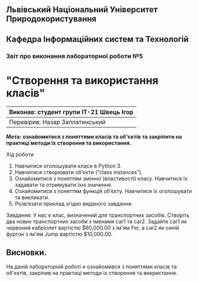 ## Львівський Національний Університет Природокористування
## Кафедра Інформаційних систем та Технологій



### Звіт про виконання лабораторної роботи №5
# "Створення та використання класів"



| Виконав: студент групи ІТ-21 Швець Ігор |
|----------------------------------------------|
| Перевірив: Назар Заплатинський               |




**Мета: ознайомитися з поняттями класів та об'єктів та закріпити на практиці методи їх створення та використання.**


Хід роботи

1. Навчитися оголошувати класи в Python 3.
2. Навчитися створювати об’єкти (“class instances”).
3. Ознайомитися з поняттям змінної (властивості) класу. Навчитися їх
задавати та отримувати їхні значення.
4. Ознайомитися з поняттям функцій об’єкту. Навчитися їх оголошувати
та викликати.
5. Розв’язати приклад згідно виданого завдання.

Завдання:
У нас є клас, визначений для транспортних засобів. Створіть два нових 
транспортних засоби з іменами car1 та car2. Задайте car1 як червоний 
кабріолет вартістю $60,000.00 з ім'ям Fer, а car2 як синій фургон з 
ім'ям Jump вартістю $10,000.00.



## Висновки. 

На даній лабораторній роботі я ознайомився з поняттями класів та об'єктів, закріпив на практиці методи їх створення та викристання. 

